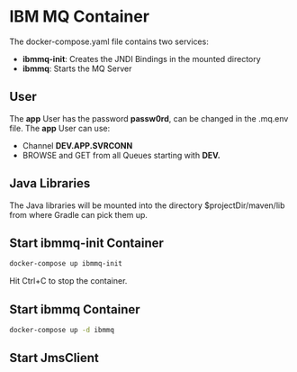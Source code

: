 # IBM MQ Container

The docker-compose.yaml file contains two services:
- **ibmmq-init**: Creates the JNDI Bindings in the mounted directory
- **ibmmq**: Starts the MQ Server

## User
The **app** User has the password **passw0rd**, can be changed in the .mq.env file.
The **app** User can use:
- Channel **DEV.APP.SVRCONN** 
- BROWSE and GET from all Queues starting with **DEV.**


## Java Libraries
The Java libraries will be mounted into the directory $projectDir/maven/lib from where Gradle can pick them up.

## Start ibmmq-init Container
```bash
docker-compose up ibmmq-init
```
Hit Ctrl+C to stop the container.

## Start ibmmq Container
```bash
docker-compose up -d ibmmq
```

## Start JmsClient

